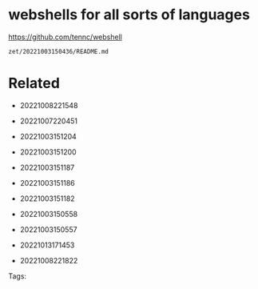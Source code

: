 # webshells for all sorts of languages
https://github.com/tennc/webshell

` zet/20221003150436/README.md `

# Related

- 20221008221548

- 20221007220451

- 20221003151204

- 20221003151200

- 20221003151187

- 20221003151186

- 20221003151182

- 20221003150558

- 20221003150557

- 20221013171453

- 20221008221822


Tags:

    
